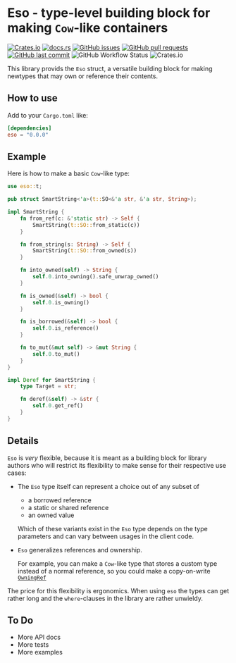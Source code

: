 # Eso - type-level building block for making `Cow`-like containers

[![Crates.io](https://img.shields.io/crates/v/eso)](https://crates.io/crates/eso)
[![docs.rs](https://img.shields.io/docsrs/eso)](https://docs.rs/eso)
[![GitHub issues](https://img.shields.io/github/issues/braunse/eso)](https://github.com/braunse/eso/issues)
[![GitHub pull requests](https://img.shields.io/github/issues-pr/braunse/eso)](https://github.com/braunse/eso/pulls)
[![GitHub last commit](https://img.shields.io/github/last-commit/braunse/eso)](https://github.com/braunse/eso/commits)
![GitHub Workflow Status](https://img.shields.io/github/workflow/status/braunse/eso/ci-build)
![Crates.io](https://img.shields.io/crates/l/eso)

This library provids the `Eso` struct, a versatile building block for making
newtypes that may own or reference their contents.

## How to use

Add to your `Cargo.toml` like:

```toml
[dependencies]
eso = "0.0.0"
```

## Example

Here is how to make a basic `Cow`-like type:

```rust
use eso::t;

pub struct SmartString<'a>(t::SO<&'a str, &'a str, String>);

impl SmartString {
    fn from_ref(c: &'static str) -> Self {
        SmartString(t::SO::from_static(c))
    }

    fn from_string(s: String) -> Self {
        SmartString(t::SO::from_owned(s))
    }

    fn into_owned(self) -> String {
        self.0.into_owning().safe_unwrap_owned()
    }

    fn is_owned(&self) -> bool {
        self.0.is_owning()
    }

    fn is_borrowed(&self) -> bool {
        self.0.is_reference()
    }

    fn to_mut(&mut self) -> &mut String {
        self.0.to_mut()
    }
}

impl Deref for SmartString {
    type Target = str;

    fn deref(&self) -> &str {
        self.0.get_ref()
    }
}
```

## Details

`Eso` is _very_ flexible, because it is meant as a building block for library
authors who will restrict its flexibility to make sense for their respective
use cases:

- The `Eso` type itself can represent a choice out of any subset of

  - a borrowed reference
  - a static or shared reference
  - an owned value

  Which of these variants exist in the `Eso` type depends on the type parameters
  and can vary between usages in the client code.

- `Eso` generalizes references and ownership.

  For example, you can make a `Cow`-like type that stores a custom type instead
  of a normal reference, so you could make a copy-on-write
  [`OwningRef`](https://crates.io/crates/owning_ref)

The price for this flexibility is ergonomics.
When using `eso` the types can get rather long and the `where`-clauses in the
library are rather unwieldy.

## To Do

- More API docs
- More tests
- More examples
